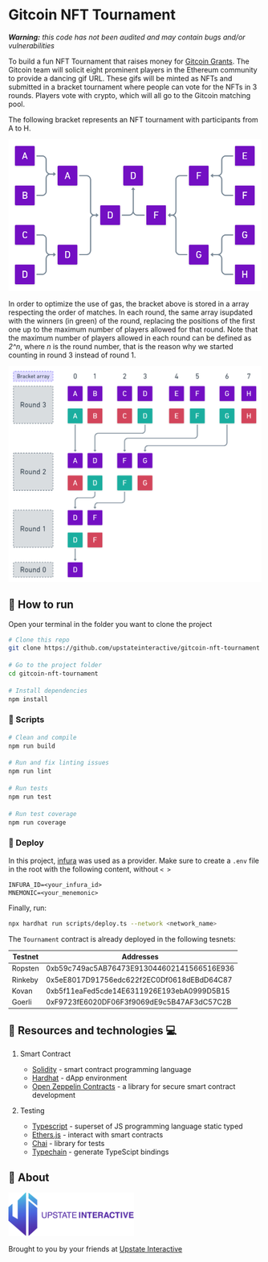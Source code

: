 # Gitcoin NFT Tournament

***Warning:** this code has not been audited and may contain bugs and/or vulnerabilities*

To build a fun NFT Tournament that raises money for [Gitcoin Grants](https://gitcoin.co/grants/). The Gitcoin team will solicit eight prominent players in the Ethereum community to provide a dancing gif URL. These gifs will be minted as NFTs and submitted in a bracket tournament where people can vote for the NFTs in 3 rounds. Players vote with crypto, which will all go to the Gitcoin matching pool.

The following bracket represents an NFT tournament with participants from A to H.

<p align="center">
   <img src="img/Bracket.png" alt="bracket" width="700"/>
</p>

In order to optimize the use of gas, the bracket above is stored in a array respecting the order of matches. In each round, the same array is ​​updated with the winners (in green) of the round, replacing the positions of the first one up to the maximum number of players allowed for that round. Note that the maximum number of players allowed in each round can be defined as *2^n*, where *n* is the round number, that is the reason why we started counting in round 3 instead of round 1.

<p align="center">
   <img src="img/BracketArray.png" alt="bracket" width="700"/>
</p>

## :runner: How to run

Open your terminal in the folder you want to clone the project

```sh
# Clone this repo
git clone https://github.com/upstateinteractive/gitcoin-nft-tournament

# Go to the project folder
cd gitcoin-nft-tournament

# Install dependencies
npm install
```

### :scroll: Scripts

```sh
# Clean and compile
npm run build

# Run and fix linting issues
npm run lint

# Run tests
npm run test

# Run test coverage
npm run coverage
```

### :rocket: Deploy

In this project, [infura](https://infura.io/) was used as a provider. Make sure to create a `.env` file in the root with the following content, without `< >`

```
INFURA_ID=<your_infura_id>
MNEMONIC=<your_menemonic>
```

Finally, run:

``` sh
npx hardhat run scripts/deploy.ts --network <network_name>
```

The `Tournament` contract is already deployed in the following tesnets:

| Testnet | Addresses |
|-|-|
| Ropsten | 0xb59c749ac5AB76473E913044602141566516E936 |
| Rinkeby | 0x5eE8017D91756edc622f2EC0Df0618dEBdD64C87 |
| Kovan | 0xb5f11eaFed5cde14E6311926E193ebA0999D5B15 |
| Goerli | 0xF9723fE6020DF06F3f9069dE9c5B47AF3dC57C2B |

## :book: Resources and technologies :computer:

1. Smart Contract

   - [Solidity](https://solidity.readthedocs.io/) - smart contract programming language
   - [Hardhat](https://hardhat.org/) - dApp environment
   - [Open Zeppelin Contracts](https://www.npmjs.com/package/@openzeppelin/contracts) - a library for secure smart contract development

2. Testing

   - [Typescript](https://www.typescriptlang.org/) - superset of JS programming language static typed
   - [Ethers.js](https://docs.ethers.io/) - interact with smart contracts
   - [Chai](https://www.chaijs.com/) - library for tests
   - [Typechain](https://www.npmjs.com/package/@typechain/hardhat) - generate TypeScipt bindings


## :cookie: About

<p align="left">
   <img src="img/Upstate_logo.png" alt="bracket" width="250"/>
</p>
Brought to you by your friends at <a href="https://upstateinteractive.io/">Upstate Interactive</a>